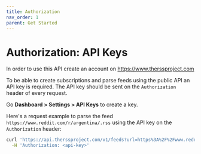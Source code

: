 ```yaml
---
title: Authorization
nav_order: 1
parent: Get Started
---
```


# Authorization: API Keys

In order to use this API create an account on <https://www.therssproject.com>

To be able to create subscriptions and parse feeds using the public API an API key is required. The API key should be sent on the `Authorization` header of every request.

Go **Dashboard > Settings > API Keys** to create a key.

Here's a request example to parse the feed `https://www.reddit.com/r/argentina/.rss` using the API key on the `Authorization` header:

```bash
curl 'https://api.therssproject.com/v1/feeds?url=https%3A%2F%2Fwww.reddit.com%2Fr%2Fargentina%2F.rss' \
  -H 'Authorization: <api-key>'
```
